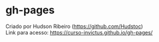 # gh-pages

Criado por Hudson Ribeiro (https://github.com/Hudstoc)<br>
Link para acesso: https://curso-invictus.github.io/gh-pages/
